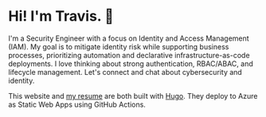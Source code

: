 # Hi! I'm Travis. :wave:

I'm a Security Engineer with a focus on Identity and Access Management (IAM). My goal is to mitigate identity risk while supporting business processes, prioritizing automation and declarative infrastructure-as-code deployments. I love thinking about strong authentication, RBAC/ABAC, and lifecycle management. Let's connect and chat about cybersecurity and identity.  

This website and [my resume](https://resume.tbaraki.net) are both built with [Hugo](https://gohugo.io). They deploy to Azure as Static Web Apps using GitHub Actions.
